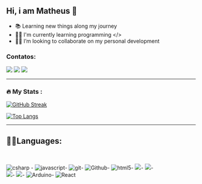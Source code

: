 

## Hi, i am Matheus 🤙

- 📚 Learning new things along my journey
- 👨‍💻 I'm currently learning programming </>
- 💪🏻 I’m looking to collaborate on my personal development

### Contatos:

<div>
<a href="https://instagram.com/__lima.matheus" target="_blank"><img src="https://img.shields.io/badge/-Instagram-%23E4405F?style=for-the-badge&logo=instagram&logoColor=white" target="_blank"></a>
<a href = "mailto: ml214964@gmail.com"><img src="https://img.shields.io/badge/Gmail-D14836?style=for-the-badge&logo=gmail&logoColor=white" target="_blank"></a>
<a href="https://www.linkedin.com/in/matheus-parreão-de-lima-628486234" target="_blank"><img src="https://img.shields.io/badge/-LinkedIn-%230077B5?style=for-the-badge&logo=linkedin&logoColor=white" target="_blank"></a>   
</div>

 
 ---

### :fire: My Stats :
[![GitHub Streak](https://github-readme-streak-stats.herokuapp.com/?user=matheuslima22&theme=dark)](https://git.io/streak-stats)

[![Top Langs](https://github-readme-stats.vercel.app/api/top-langs/?username=matheuslima22&layout=compact&theme=dark)](https://github.com/anuraghazra/github-readme-stats)

---

## 🐱‍👤Languages:


<br>



<p>
  <img alt="csharp" src="https://img.shields.io/badge/-Csharp-green?style=flat-square&logo=csharp&logoColor=ffffff"> -
  <img alt="javascript" src="https://img.shields.io/badge/-JavaScript-eed718?style=flat-square&logo=javascript&logoColor=ffffff">-
  <img alt="git" src="https://img.shields.io/badge/-Git-F05032?style=flat-square&logo=git&logoColor=white" />-
  <img alt="Github" src="http://img.shields.io/badge/-Github-000000?style=flat-square&logo=github&logoColor=FFFFFF">-
  <img alt="html5" src="https://img.shields.io/badge/-HTML5-E34F26?style=flat-square&logo=html5&logoColor=white" />-
  <img src = "https://img.shields.io/badge/-CSS3-1572B6?style=flat-square&logo=css3&logoColor=white">-
  <img src="http://img.shields.io/badge/-Java-F89820?style=flat-square&logo=java&logoColor=white">-
  <br>
  <img src="http://img.shields.io/badge/-VS%20Code-007ACC?style=flat-square&logo=visual%20studio%20code&logoColor=white">-
  <img src="https://img.shields.io/badge/Microsoft_SQL_Server-CC2927?style=flat-square&logo=microsoft-sql-server&logoColor=white">-
  <img alt="Arduino" src="https://img.shields.io/badge/-Arduino-00979D?style=flat-square&logo=Arduino&logoColor=white">-
  <img alt="React" src="https://img.shields.io/badge/-React-45b8d8?style=flat-square&logo=react&logoColor=white" />
  
</p>

  ##

